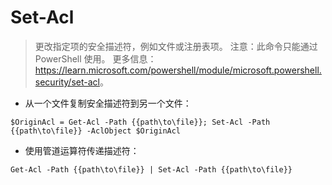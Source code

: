 # Set-Acl

> 更改指定项的安全描述符，例如文件或注册表项。
> 注意：此命令只能通过 PowerShell 使用。
> 更多信息：<https://learn.microsoft.com/powershell/module/microsoft.powershell.security/set-acl>。

- 从一个文件复制安全描述符到另一个文件：

`$OriginAcl = Get-Acl -Path {{path\to\file}}; Set-Acl -Path {{path\to\file}} -AclObject $OriginAcl`

- 使用管道运算符传递描述符：

`Get-Acl -Path {{path\to\file}} | Set-Acl -Path {{path\to\file}}`